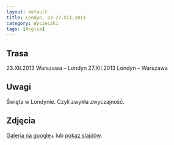 ```yaml
---
layout: default
title: Londyn, 23-27.XII.2013
category: Wycieczki
tags: [Anglia]
---
```


Trasa
-----

23.XII.2013 Warszawa – Londyn
27.XII.2013 Londyn – Warszawa

Uwagi
-----

Święta w Londynie. Czyli zwykła zwyczajność.

Zdjęcia
-------

[Galeria na google+](https://plus.google.com/photos/+TomekKobyli%C5%84ski/albums/5961840801654289265) lub
[pokaz slajdów](https://plus.google.com/photos/+TomekKobyli%C5%84ski/albums/5961840801654289265/5961840805662828034?pid=5961840805662828034&oid=%2BTomekKobyli%C5%84ski).





